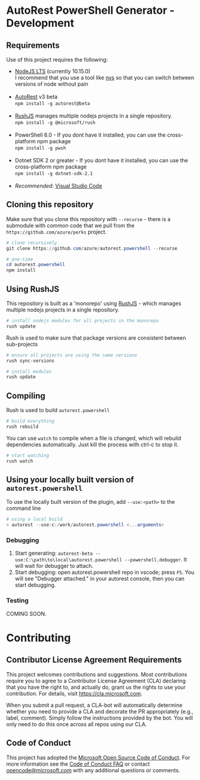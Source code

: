 # AutoRest PowerShell Generator - Development

## Requirements

Use of this project requires the following:

- [NodeJS LTS](https://nodejs.org) (currently 10.15.0) <br> I recommend that you use a tool like [nvs](https://github.com/jasongin/nvs) so that you can switch between versions of node without pain <br>&nbsp;
- [AutoRest](https://aka.ms/autorest) v3 beta <br> `npm install -g autorest@beta ` <br>&nbsp;
- [RushJS](https://rushjs.io/) manages multiple nodejs projects in a single repository. <br> `npm install -g @microsoft/rush` <br>&nbsp;
- PowerShell 6.0 - If you dont have it installed, you can use the cross-platform npm package <br> `npm install -g pwsh` <br>&nbsp;
- Dotnet SDK 2 or greater - If you dont have it installed, you can use the cross-platform npm package <br> `npm install -g dotnet-sdk-2.1 ` <br>&nbsp;
- _Recommended_: [Visual Studio Code](https://code.visualstudio.com/)


## Cloning this repository

Make sure that you clone this repository with `--recurse` - there is a submodule with common code that we pull from the `https://github.com/azure/perks` project.

``` powershell
# clone recursively
git clone https://github.com/azure/autorest.powershell --recurse

# one-time
cd autorest.powershell
npm install
```

## Using RushJS

This repository is built as a 'monorepo' using [RushJS](https://rushjs.io/) - which manages multiple nodejs projects in a single repository.

``` powershell
# install nodejs modules for all projects in the monorepo
rush update
```

Rush is used to make sure that package versions are consistent between sub-projects

``` powershell
# ensure all projects are using the same versions
rush sync-versions

# install modules 
rush update
```

## Compiling

Rush is used to build `autorest.powershell`

``` powershell
# build everything
rush rebuild
```

You can use `watch` to compile when a file is changed, which will rebuild dependencies automatically.
Just kill the process with ctrl-c to stop it.

``` powershell
# start watching 
rush watch
```

## Using your locally built version of `autorest.powershell`

To use the locally built version of the plugin, add `--use:<path>` to the command line 

``` powershell
# using a local build
> autorest --use:c:/work/autorest.powershell <...arguments>

```

### Debugging 

1. Start generating: `autorest-beta --use:C:\path\to\local\autorest.powershell --powershell.debugger`. It will wait for debugger to attach.
1. Start debugging: open autorest.powershell repo in vscode; press `F5`. You will see "Debugger attached." in your autorest console, then you can start debugging.

### Testing

COMING SOON.

# Contributing


## Contributor License Agreement Requirements

This project welcomes contributions and suggestions.  Most contributions require you to agree to a
Contributor License Agreement (CLA) declaring that you have the right to, and actually do, grant us
the rights to use your contribution. For details, visit https://cla.microsoft.com.

When you submit a pull request, a CLA-bot will automatically determine whether you need to provide
a CLA and decorate the PR appropriately (e.g., label, comment). Simply follow the instructions
provided by the bot. You will only need to do this once across all repos using our CLA.

## Code of Conduct

This project has adopted the [Microsoft Open Source Code of Conduct](https://opensource.microsoft.com/codeofconduct/).
For more information see the [Code of Conduct FAQ](https://opensource.microsoft.com/codeofconduct/faq/) or
contact [opencode@microsoft.com](mailto:opencode@microsoft.com) with any additional questions or comments.
